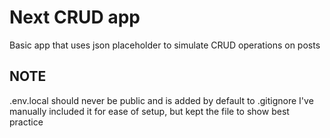 # Next CRUD app

Basic app that uses json placeholder to simulate CRUD operations on posts

## NOTE
.env.local should never be public and is added by default to .gitignore
I've manually included it for ease of setup, but kept the file to show best practice